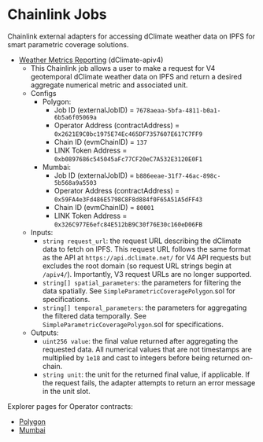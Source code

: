 # Chainlink Jobs

Chainlink external adapters for accessing dClimate weather data on IPFS for smart parametric coverage solutions.

- [Weather Metrics Reporting](https://github.com/Arbol-Project/external-adapters/blob/main/adapter/api.py) (dClimate-apiv4)
    - This Chainlink job allows a user to make a request for V4 geotemporal dClimate weather data on IPFS and return a desired aggregate numerical metric and associated unit.
    - Configs
        - Polygon: 
            - Job ID (externalJobID)              = `7678aeaa-5bfa-4811-b0a1-6b5a6f05069a`
            - Operator Address (contractAddress)  = `0x2621E9C0bc1975E74Ec465DF7357607E617C7FF9`
            - Chain ID (evmChainID)               = `137`
            - LINK Token Address                  = `0xb0897686c545045aFc77CF20eC7A532E3120E0F1`
        - Mumbai: 
            - Job ID (externalJobID)              = `b886eeae-31f7-46ac-898c-5b568a9a5503`
            - Operator Address (contractAddress)  = `0x59FA4e3Fd486E5798C8F8d884f0F65A51A5dFF43`
            - Chain ID (evmChainID)               = `80001`
            - LINK Token Address                  = `0x326C977E6efc84E512bB9C30f76E30c160eD06FB`
    - Inputs: 
        - `string request_url`: the request URL describing the dClimate data to fetch on IPFS. This request URL follows the same format as the API at `https://api.dclimate.net/` for V4 API requests but excludes the root domain (so request URL strings begin at `/apiv4/`). Importantly, V3 request URLs are no longer supported.
        - `string[] spatial_parameters`: the parameters for filtering the data spatially. See `SimpleParametricCoveragePolygon`.sol for specifications.
        - `string[] temporal_parameters`: the parameters for aggregating the filtered data temporally. See `SimpleParametricCoveragePolygon`.sol for specifications.
    - Outputs:
        - `uint256 value`: the final value returned after aggregating the requested data. All numerical values that are not timestamps are multiplied by `1e18` and cast to integers before being returned on-chain.
        - `string unit`: the unit for the returned final value, if applicable. If the request fails, the adapter attempts to return an error message in the unit slot.

Explorer pages for Operator contracts:
- [Polygon](https://polygonscan.com/address/0x2621E9C0bc1975E74Ec465DF7357607E617C7FF9)
- [Mumbai](https://mumbai.polygonscan.com/address/0x59FA4e3Fd486E5798C8F8d884f0F65A51A5dFF43)
